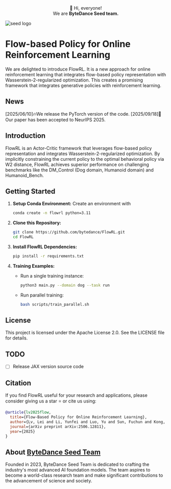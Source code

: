 <div align="center">
 👋 Hi, everyone! 
    <br>
    We are <b>ByteDance Seed team.</b>
</div>



![seed logo](https://github.com/user-attachments/assets/c42e675e-497c-4508-8bb9-093ad4d1f216)

<!-- 注释：以上为Seed官方信息，可直接复制使用，请注意导入“Seed WeChat”（第12行）、“Seed logo”(第20行)图片替换 -->


# Flow-based Policy for Online Reinforcement Learning


We are delighted to introduce FlowRL. It is a new approach for online reinforcement learning that integrates flow-based policy representation with Wasserstein-2-regularized optimization. This creates a promising framework that integrates generative policies with reinforcement learning.


<!-- 注释：以上为项目基础信息，以项目COMET举例，Comet一级标题（第25行）、徽章Comet名字（第28、30、32、34行）记得替换，徽章可按需使用
请注意，徽章可根据具体项目自定义，如技术成果落地页、技术成果报告/Paper、Hugging Face、项目微信交流群、License、打榜榜单等，更换名字和链接即可；
专属微信群出现在两个位置，第34行、第42行，可以联系EB同学创建 -->

## News
[2025/06/10]🔥We release the PyTorch version of the code.
[2025/09/18]🎉Our paper has been accepted to NeurIPS 2025.
## Introduction
FlowRL is an  Actor-Critic framework that leverages flow-based policy representation and integrates Wasserstein-2-regularized optimization. By implicitly constraining the current policy to the optimal behavioral policy via W2 distance, FlowRL achieves superior performance on challenging benchmarks like the DM_Control (Dog domain, Humanoid domain) and Humanoid_Bench.
## Getting Started

1. **Setup Conda Environment:**
    Create an environment with
    ```bash
    conda create -n flowrl python=3.11
    ```

2. **Clone this Repository:**
    ```bash
    git clone https://github.com/bytedance/FlowRL.git
    cd FlowRL
    ```

3. **Install FlowRL Dependencies:**
    ```bash
    pip install -r requirements.txt
    ```

4. **Training Examples:**
    - Run a single training instance:
        ```bash
        python3 main.py --domain dog --task run
        ```

    - Run parallel training:
        ```bash
        bash scripts/train_parallel.sh
        ```

## License
This project is licensed under the Apache License 2.0. See the LICENSE file for details.
## TODO
- [ ] Release JAX version source code
## Citation
If you find FlowRL useful for your research and applications, please consider giving us a star ⭐ or cite us using:

```bibtex
@article{lv2025flow,
  title={Flow-Based Policy for Online Reinforcement Learning},
  author={Lv, Lei and Li, Yunfei and Luo, Yu and Sun, Fuchun and Kong, Tao and Xu, Jiafeng and Ma, Xiao},
  journal={arXiv preprint arXiv:2506.12811},
  year={2025}
}
```

## About [ByteDance Seed Team](https://seed.bytedance.com/)

Founded in 2023, ByteDance Seed Team is dedicated to crafting the industry's most advanced AI foundation models. The team aspires to become a world-class research team and make significant contributions to the advancement of science and society.

<!-- 注释：About ByteDance Seed Team可直接复制使用 -->


